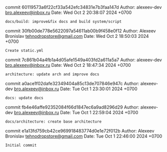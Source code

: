 commit 60119573a6f22cf33a542efc34831e7b3faa147d
Author: alexeev-dev <bro.alexeev@inbox.ru>
Date:   Wed Oct 2 20:38:07 2024 +0700

    docs/build: improve&fix docs and build system/script

commit 30fb00de778e5622097a54611ab00b9f458e0f12
Author: Alexeev Bronislav <tehnodropstore@gmail.com>
Date:   Wed Oct 2 18:50:03 2024 +0700

    Create static.yml

commit 7c861b04a4fb1a4d05afe1549a403fd2a611a5a7
Author: alexeev-dev <bro.alexeev@inbox.ru>
Date:   Wed Oct 2 18:47:34 2024 +0700

    architecture: update arch and improve docs

commit a0ace1f02dafe32349404a85c13de707846e947c
Author: alexeev-dev <bro.alexeev@inbox.ru>
Date:   Tue Oct 1 23:30:01 2024 +0700

    docs: update docs

commit fb4e46affe92352084f66d1847ec6a9ad8296d29
Author: alexeev-dev <bro.alexeev@inbox.ru>
Date:   Tue Oct 1 22:59:04 2024 +0700

    docs/architecture: create base architecture

commit e1a13fd759cb42ce969918483774d0e1e72f012b
Author: Alexeev Bronislav <tehnodropstore@gmail.com>
Date:   Tue Oct 1 22:46:00 2024 +0700

    Initial commit
